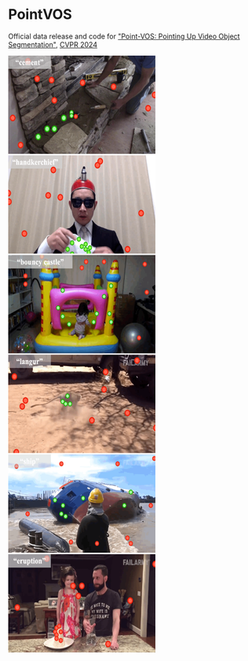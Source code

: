 # PointVOS
Official data release and code for ["Point-VOS: Pointing Up Video Object Segmentation"](https://pointvos.github.io/), [CVPR 2024](cvpr2023.thecvf.com)

<img src="assets/teaser/kinetics/0bc07337743ba8a989eb940729daa1bc.gif" alt="teaser_1" width="300px" height="200px"/>  <img src="assets/teaser/kinetics/a8341fa97ad40719aa4973384e047a8e.gif" alt="teaser_2" width="300px" height="200px"/>  <img src="assets/teaser/kinetics/0d05fa3d5029996fc451030f8685f793.gif" alt="teaser_3" width="300px" height="200px"/>
<img src="assets/teaser/oops/48f59dad571e07dd2b218e87d0170e9f.gif" alt="teaser_4" width="300px" height="200px"/>  <img src="assets/teaser/oops/e90e92088e7e8bdf59daaec46cf76ac3.gif" alt="teaser_5" width="300px" height="200px"/>  <img src="assets/teaser/oops/3c2f8b46c4ae5794161da1759cd61d91.gif" alt="teaser_6" width="300px" height="200px"/>


